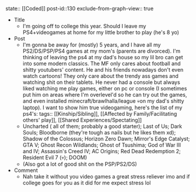 state:: [[Coded]]
post-id::130
exclude-from-graph-view:: true

- Title
  - I'm going off to college this year. Should I leave my PS4+videogames at home for my little brother to play (he's 8 yo)
- Post
  - I'm gonna be away for (mostly) 5 years, and I have all my PS2/DS/PSP/PS4 games at my mom's (parents are divorced). I'm thinking of leaving the ps4 at my dad's house so my lil bro can get into some modern classics. The MF only cares about football and shitty youtubers' content. He and his friends nowadays don't even watch cartoons! They only care about the trendy ass games and watching shit on their tablets. He never had a console but always liked watching me play games, either on pc or console (I sometimes put him on areas where I'm overlevel'd so he can try out the games, and even installed minecraft/brawlhalla/league 💀on my dad's shitty laptop). I want to show him true videogaming, here's the list of my ps4's:
    tags:: [[Kinship/Sibling]], [[Affected by Family/Facilitating others' play]], [[Shared Experiences/Spectating]]
  - Uncharted ( all of them; probably a good starter); Last of Us; Dark Souls; Bloodborne (they're tough as nails but he likes them xd); Shadow of the Colossus; Horizon Zero Dawn; Mirror's Edge Catalyst; GTA V; Ghost Recon Wildlands; Ghost of Tsushima; God of War III and IV; Assassin's Creed IV; AC Origins; Red Dead Redemption 2; Resident Evil 7 (💀); DOOM)
  - (Also got a lot of good shit on the PSP/PS2/DS)
- Comment
  - Nah take it without you video games a great stress reliever imo and if college goes for you as it did for me expect stress lol
